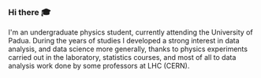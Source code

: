 ### Hi there :mortar_board:


I'm an undergraduate physics student, currently attending the University of Padua. During the years of studies I developed a strong interest in data
analysis, and data science more generally, thanks to physics experiments carried out in the laboratory, statistics courses, and most of all to data
analysis work done by some professors at LHC (CERN).

